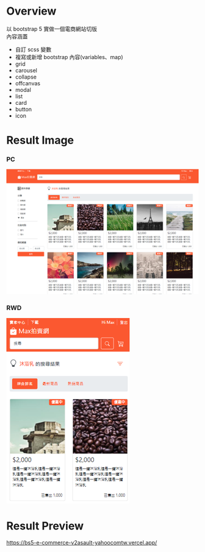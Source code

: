 # Overview

以 bootstrap 5 實做一個電商網站切版  
內容涵蓋

- 自訂 scss 變數
- 複寫或新增 bootstrap 內容(variables、map)
- grid
- carousel
- collapse
- offcanvas
- modal
- list
- card
- button
- icon

# Result Image

### PC

![pc](./image/pc.png)

### RWD

![mobile](./image/mobile.png)

# Result Preview

https://bs5-e-commerce-v2asault-yahoocomtw.vercel.app/
